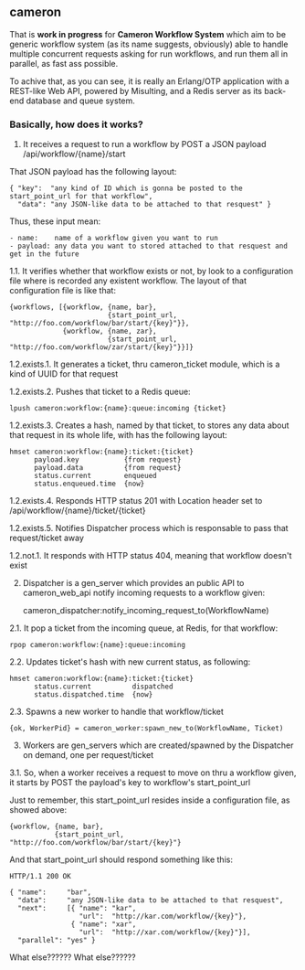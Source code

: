 ## cameron

That is __work in progress__ for __Cameron Workflow System__ which aim to be generic workflow system (as its name suggests, obviously) able to handle multiple concurrent requests asking for run workflows, and run them all in parallel, as fast ass possible.

To achive that, as you can see, it is really an Erlang/OTP application with a REST-like Web API, powered by Misulting, and a Redis server as its back-end database and queue system.

### Basically, how does it works?

1. It receives a request to run a workflow by POST a JSON payload /api/workflow/{name}/start

That JSON payload has the following layout:

    { "key":  "any kind of ID which is gonna be posted to the start_point_url for that workflow",
      "data": "any JSON-like data to be attached to that resquest" }

Thus, these input mean:

    - name:    name of a workflow given you want to run
    - payload: any data you want to stored attached to that resquest and get in the future
  
1.1. It verifies whether that workflow exists or not, by look to a configuration file where is recorded any existent workflow. The layout of that configuration file is like that:

    {workflows, [{workflow, {name, bar},
                            {start_point_url, "http://foo.com/workflow/bar/start/{key}"}},
                 {workflow, {name, zar},
                            {start_point_url, "http://foo.com/workflow/zar/start/{key}"}}]}

1.2.exists.1. It generates a ticket, thru cameron_ticket module, which is a kind of UUID for that request

1.2.exists.2. Pushes that ticket to a Redis queue:

    lpush cameron:workflow:{name}:queue:incoming {ticket}

1.2.exists.3. Creates a hash, named by that ticket, to stores any data about that request in its whole life, with has the following layout:

    hmset cameron:workflow:{name}:ticket:{ticket}
          payload.key           {from request}
          payload.data          {from request}
          status.current        enqueued
          status.enqueued.time  {now}

1.2.exists.4. Responds HTTP status 201 with Location header set to /api/workflow/{name}/ticket/{ticket}

1.2.exists.5. Notifies Dispatcher process which is responsable to pass that request/ticket away

1.2.not.1. It responds with HTTP status 404, meaning that workflow doesn't exist
    
2. Dispatcher is a gen_server which provides an public API to cameron_web_api notify incoming requests to a workflow given:

    cameron_dispatcher:notify_incoming_request_to(WorkflowName)

2.1. It pop a ticket from the incoming queue, at Redis, for that workflow:

    rpop cameron:workflow:{name}:queue:incoming

2.2. Updates ticket's hash with new current status, as following:

    hmset cameron:workflow:{name}:ticket:{ticket}
          status.current          dispatched
          status.dispatched.time  {now}

2.3. Spawns a new worker to handle that workflow/ticket

    {ok, WorkerPid} = cameron_worker:spawn_new_to(WorkflowName, Ticket)

3. Workers are gen_servers which are created/spawned by the Dispatcher on demand, one per request/ticket

3.1. So, when a worker receives a request to move on thru a workflow given, it starts by POST the payload's key to workflow's start_point_url

Just to remember, this start_point_url resides inside a configuration file, as showed above:

    {workflow, {name, bar},
               {start_point_url, "http://foo.com/workflow/bar/start/{key}"}

And that start_point_url should respond something like this:

    HTTP/1.1 200 OK
    
    { "name":     "bar",
      "data":     "any JSON-like data to be attached to that resquest",
      "next":     [{ "name": "kar",
                     "url":  "http://kar.com/workflow/{key}"},
                   { "name": "xar",
                     "url":  "http://xar.com/workflow/{key}"}],
      "parallel": "yes" }

What else?????? What else??????
